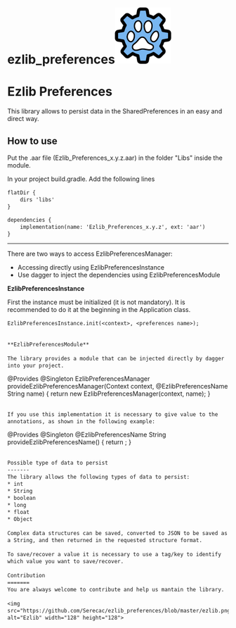 # ezlib_preferences<img src="https://github.com/Serecac/ezlib_preferences/blob/master/ezlib.png" alt="Ezlib" width="128" height="128">

Ezlib Preferences
=======

This library allows to persist data in the SharedPreferences in an easy and direct way.

How to use
-------
Put the .aar file (Ezlib_Preferences_x.y.z.aar) in the folder "Libs" inside the module.

In your project build.gradle. Add the following lines
```
flatDir {
	dirs 'libs'
}
```
```
dependencies {
	implementation(name: 'Ezlib_Preferences_x.y.z', ext: 'aar')
}
```

------------------------------------------------------

There are two ways to access EzlibPreferencesManager:
- Accessing directly using EzlibPreferencesInstance
- Use dagger to inject the dependencies using EzlibPreferencesModule


**EzlibPreferencesInstance**

First the instance must be initialized (it is not mandatory). It is recommended to do it at the beginning in the Application class.
```
EzlibPreferencesInstance.init(<context>, <preferences name>);


**EzlibPreferencesModule**

The library provides a module that can be injected directly by dagger into your project.
```
@Provides
@Singleton
EzlibPreferencesManager provideEzlibPreferencesManager(Context context, @EzlibPreferencesName String name) {
	return new EzlibPreferencesManager(context, name);
}
```

If you use this implementation it is necessary to give value to the annotations, as shown in the following example:
```
@Provides
@Singleton
@EzlibPreferencesName
String provideEzlibPreferencesName() {
	return <preferences name>;
}
```

Possible type of data to persist
-------
The library allows the following types of data to persist:
* int
* String
* boolean
* long
* float
* Object 

Complex data structures can be saved, converted to JSON to be saved as a String, and then returned in the requested structure format.

To save/recover a value it is necessary to use a tag/key to identify which value you want to save/recover.

Contribution
=======
You are always welcome to contribute and help us mantain the library. 

<img src="https://github.com/Serecac/ezlib_preferences/blob/master/ezlib.png" alt="Ezlib" width="128" height="128">